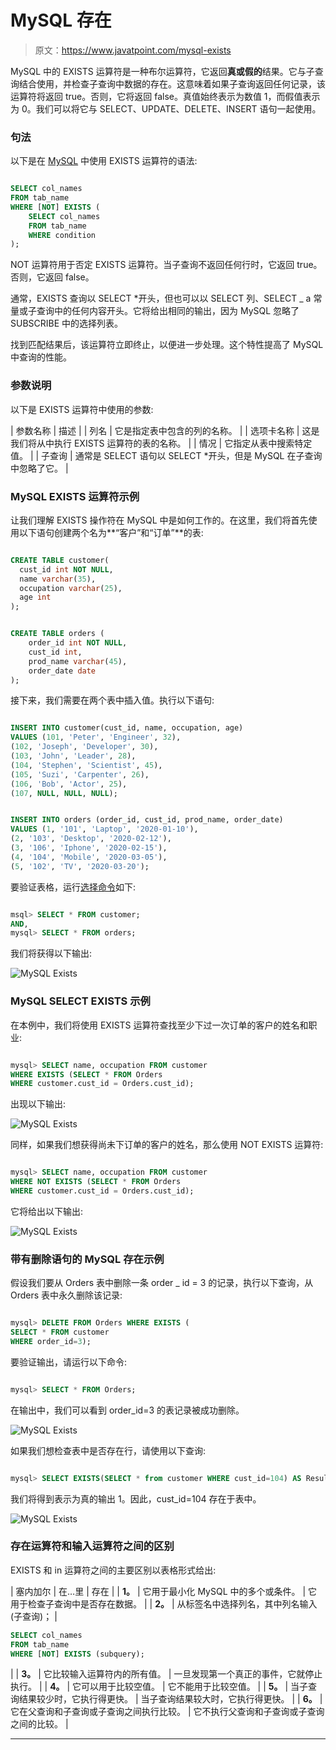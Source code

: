 # MySQL 存在

> 原文：<https://www.javatpoint.com/mysql-exists>

MySQL 中的 EXISTS 运算符是一种布尔运算符，它返回**真或假的**结果。它与子查询结合使用，并检查子查询中数据的存在。这意味着如果子查询返回任何记录，该运算符将返回 true。否则，它将返回 false。真值始终表示为数值 1，而假值表示为 0。我们可以将它与 SELECT、UPDATE、DELETE、INSERT 语句一起使用。

### 句法

以下是在 [MySQL](https://www.javatpoint.com/mysql-tutorial) 中使用 EXISTS 运算符的语法:

```sql

SELECT col_names
FROM tab_name
WHERE [NOT] EXISTS (
	SELECT col_names 
	FROM tab_name 
	WHERE condition
);

```

NOT 运算符用于否定 EXISTS 运算符。当子查询不返回任何行时，它返回 true。否则，它返回 false。

通常，EXISTS 查询以 SELECT *开头，但也可以以 SELECT 列、SELECT _ a 常量或子查询中的任何内容开头。它将给出相同的输出，因为 MySQL 忽略了 SUBSCRIBE 中的选择列表。

找到匹配结果后，该运算符立即终止，以便进一步处理。这个特性提高了 MySQL 中查询的性能。

### 参数说明

以下是 EXISTS 运算符中使用的参数:

| 参数名称 | 描述 |
| 列名 | 它是指定表中包含的列的名称。 |
| 选项卡名称 | 这是我们将从中执行 EXISTS 运算符的表的名称。 |
| 情况 | 它指定从表中搜索特定值。 |
| 子查询 | 通常是 SELECT 语句以 SELECT *开头，但是 MySQL 在子查询中忽略了它。 |

### MySQL EXISTS 运算符示例

让我们理解 EXISTS 操作符在 MySQL 中是如何工作的。在这里，我们将首先使用以下语句创建两个名为**“客户”和“订单”**的表:

```sql

CREATE TABLE customer(
  cust_id int NOT NULL,
  name varchar(35),
  occupation varchar(25),
  age int
);

```

```sql

CREATE TABLE orders (
	order_id int NOT NULL, 
	cust_id int, 
	prod_name varchar(45),
	order_date date
);

```

接下来，我们需要在两个表中插入值。执行以下语句:

```sql

INSERT INTO customer(cust_id, name, occupation, age) 
VALUES (101, 'Peter', 'Engineer', 32),
(102, 'Joseph', 'Developer', 30),
(103, 'John', 'Leader', 28),
(104, 'Stephen', 'Scientist', 45),
(105, 'Suzi', 'Carpenter', 26),
(106, 'Bob', 'Actor', 25),
(107, NULL, NULL, NULL);

```

```sql

INSERT INTO orders (order_id, cust_id, prod_name, order_date) 
VALUES (1, '101', 'Laptop', '2020-01-10'),
(2, '103', 'Desktop', '2020-02-12'),
(3, '106', 'Iphone', '2020-02-15'),
(4, '104', 'Mobile', '2020-03-05'),
(5, '102', 'TV', '2020-03-20');

```

要验证表格，运行[选择命令](https://www.javatpoint.com/mysql-select)如下:

```sql

msql> SELECT * FROM customer;
AND,
mysql> SELECT * FROM orders;

```

我们将获得以下输出:

![MySQL Exists](img/6564019a673a0a0cd149d3bbe4f9383f.png)

### MySQL SELECT EXISTS 示例

在本例中，我们将使用 EXISTS 运算符查找至少下过一次订单的客户的姓名和职业:

```sql

mysql> SELECT name, occupation FROM customer
WHERE EXISTS (SELECT * FROM Orders 
WHERE customer.cust_id = Orders.cust_id);

```

出现以下输出:

![MySQL Exists](img/5dd84023f5f78b175396d35f5beed8b3.png)

同样，如果我们想获得尚未下订单的客户的姓名，那么使用 NOT EXISTS 运算符:

```sql

mysql> SELECT name, occupation FROM customer
WHERE NOT EXISTS (SELECT * FROM Orders 
WHERE customer.cust_id = Orders.cust_id);

```

它将给出以下输出:

![MySQL Exists](img/bfd7654e5777db2f083d9f21651954c9.png)

### 带有删除语句的 MySQL 存在示例

假设我们要从 Orders 表中删除一条 order _ id = 3 的记录，执行以下查询，从 Orders 表中永久删除该记录:

```sql

mysql> DELETE FROM Orders WHERE EXISTS (
SELECT * FROM customer 
WHERE order_id=3);

```

要验证输出，请运行以下命令:

```sql

mysql> SELECT * FROM Orders;

```

在输出中，我们可以看到 order_id=3 的表记录被成功删除。

![MySQL Exists](img/6040202c9fec840a1e559345734ef42e.png)

如果我们想检查表中是否存在行，请使用以下查询:

```sql

mysql> SELECT EXISTS(SELECT * from customer WHERE cust_id=104) AS Result;

```

我们将得到表示为真的输出 1。因此，cust_id=104 存在于表中。

![MySQL Exists](img/6efa9ab7ecb450557df088bd21c8c689.png)

### 存在运算符和输入运算符之间的区别

EXISTS 和 in 运算符之间的主要区别以表格形式给出:

| 塞内加尔 | 在…里 | 存在 |
| **1。** | 它用于最小化 MySQL 中的多个或条件。 | 它用于检查子查询中是否存在数据。 |
| **2。** | 从标签名中选择列名，其中列名输入(子查询)； | 

```sql
SELECT col_names
FROM tab_name
WHERE [NOT] EXISTS (subquery);
```

 |
| **3。** | 它比较输入运算符内的所有值。 | 一旦发现第一个真正的事件，它就停止执行。 |
| **4。** | 它可以用于比较空值。 | 它不能用于比较空值。 |
| **5。** | 当子查询结果较少时，它执行得更快。 | 当子查询结果较大时，它执行得更快。 |
| **6。** | 它在父查询和子查询或子查询之间执行比较。 | 它不执行父查询和子查询或子查询之间的比较。 |

* * *